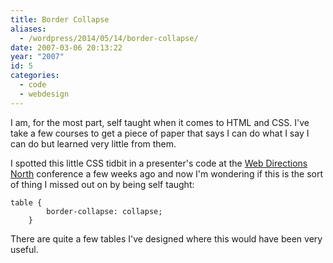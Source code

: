 ```yaml
---
title: Border Collapse
aliases:
  - /wordpress/2014/05/14/border-collapse/
date: 2007-03-06 20:13:22
year: "2007"
id: 5
categories:
  - code
  - webdesign
---
```


I am, for the most part, self taught when it comes to HTML and CSS.  I've take a few courses to get a piece of paper that says I can do what I say I can do but learned very little from them.

I spotted this little CSS tidbit in a presenter's code at the [Web Directions North](http://north.webdirections.org) conference a few weeks ago and now I'm wondering if this is the sort of thing I missed out on by being self taught:

```
table {
        border-collapse: collapse;
    }
```

There are quite a few tables I've designed where this would have been very useful.
